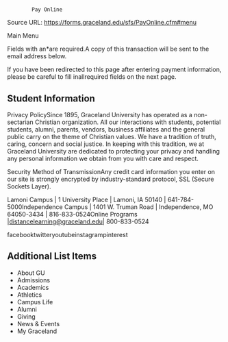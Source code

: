 # 
            Pay Online 
            

Source URL: https://forms.graceland.edu/sfs/PayOnline.cfm#menu

Main Menu

Fields with an*are required.A copy of this transaction will be sent to the email address below.

If you have been redirected to this page after entering payment information, please be careful to fill inallrequired fields on the next page.

## Student Information

Privacy PolicySince 1895, Graceland University has operated as a non-sectarian  Christian organization. All our interactions with students, potential  students, alumni, parents, vendors, business affiliates and the general  public carry on the theme of Christian values. We have a tradition of  truth, caring, concern and social justice. In keeping with this  tradition, we at Graceland University are dedicated to protecting your  privacy and handling any personal information we obtain from you with  care and respect.

Security Method of TransmissionAny credit card information you enter on our site is strongly encrypted by industry-standard protocol, SSL (Secure Sockets Layer).

Lamoni Campus | 1 University Place | Lamoni, IA 50140 | 641-784-5000Independence Campus | 1401 W. Truman Road | Independence, MO 64050-3434 | 816-833-0524Online Programs |distancelearning@graceland.edu| 800-833-0524

facebooktwitteryoutubeinstagrampinterest


## Additional List Items

- About GU
- Admissions
- Academics
- Athletics
- Campus Life
- Alumni
- Giving
- News & Events
- My Graceland
